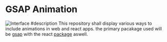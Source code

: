 # GSAP Animation
![Interface](https://miro.medium.com/max/1400/1*sMryEXZVPKFjGNcfSzE8Mw.jpeg)
#description
This repository shall display various ways to include animations in web and react apps. the primary pacakage used will be [gsap](https://greensock.com/get-started/#what-is-gsap) with the react [package](https://greensock.com/react) aswell.
